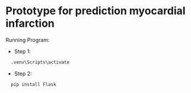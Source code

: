 # Prototype for prediction myocardial infarction

Running Program:
- Step 1: 
```bash
  .venv\Scripts\activate
```
- Step 2:
```bash
  pip install Flask
```
